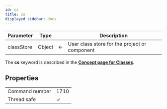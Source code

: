 ```yaml
---
id: cs
title: cs
displayed_sidebar: docs
---
```


| Parameter | Type |  | Description |
|---|---|---|---|
| classStore | Object | &#8592; | User class store for the project or component |


The **cs** keyword is described in the [**Concept page for Classes**](../Concepts/classes.md#cs).  


## Properties

|  |  |
| --- | --- |
| Command number | 1710 |
| Thread safe | &check; |


